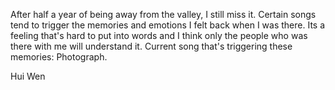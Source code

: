 After half a year of being away from the valley, I still miss it. Certain songs tend to trigger the memories and emotions I felt back when I was there. Its a feeling that's hard to put into words and I think only the people who was there with me will understand it. Current song that's triggering these memories: Photograph. 

Hui Wen
